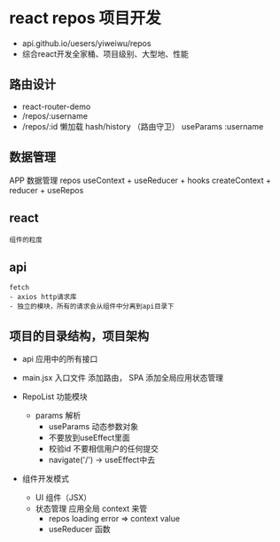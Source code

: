# react repos 项目开发
- api.github.io/uesers/yiweiwu/repos
- 综合react开发全家桶、项目级别、大型地、性能

## 路由设计
   - react-router-demo
   - /repos/:username
   - /repos/:id
   懒加载
   hash/history
   （路由守卫）
   useParams  :username
## 数据管理
   APP 数据管理
   repos
   useContext + useReducer + hooks
   createContext + reducer + useRepos
## react
    组件的粒度
## api 
    fetch
    - axios http请求库
    - 独立的模块，所有的请求会从组件中分离到api目录下 

## 项目的目录结构，项目架构
   - api
      应用中的所有接口
   - main.jsx
      入口文件
      添加路由， SPA
      添加全局应用状态管理

- RepoList 功能模块
    - params 解析
        - useParams 动态参数对象
        - 不要放到useEffect里面
        - 校验id
            不要相信用户的任何提交
        - navigate('/') -> useEffect中去
- 组件开发模式
    - UI 组件（JSX）
    - 状态管理 应用全局 context 来管
        - repos loading error => context value
        - useReducer  函数